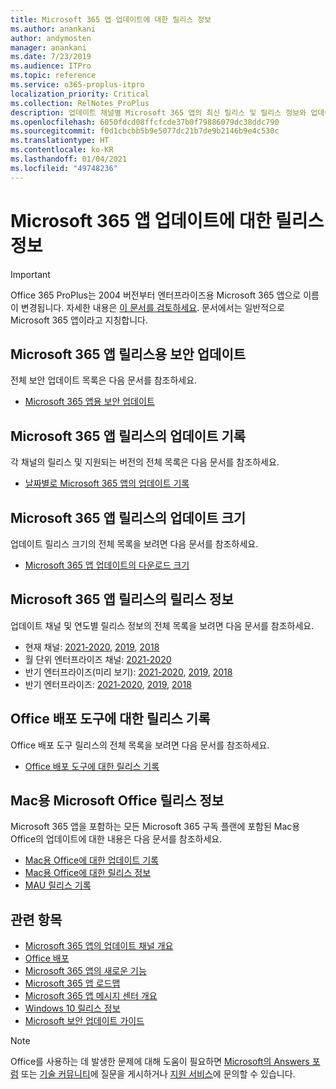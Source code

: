 ```yaml
---
title: Microsoft 365 앱 업데이트에 대한 릴리스 정보
ms.author: anankani
author: andymosten
manager: anankani
ms.date: 7/23/2019
ms.audience: ITPro
ms.topic: reference
ms.service: o365-proplus-itpro
localization_priority: Critical
ms.collection: RelNotes_ProPlus
description: 업데이트 채널별 Microsoft 365 앱의 최신 릴리스 및 릴리스 정보와 업데이트 기록에 대한 링크 목록을 IT 전문가에게 제공합니다.
ms.openlocfilehash: 6050fdcd08ffcfcde37b0f79886079dc38ddc790
ms.sourcegitcommit: f0d1cbcbb5b9e5077dc21b7de9b2146b9e4c530c
ms.translationtype: HT
ms.contentlocale: ko-KR
ms.lasthandoff: 01/04/2021
ms.locfileid: "49748236"
---
```

# <a name="release-information-for-updates-to-microsoft-365-apps"></a>Microsoft 365 앱 업데이트에 대한 릴리스 정보


> [!IMPORTANT]
> Office 365 ProPlus는 2004 버전부터 엔터프라이즈용 Microsoft 365 앱으로 이름이 변경됩니다. 자세한 내용은 [이 문서를 검토하세요](https://go.microsoft.com/fwlink/p/?linkid=2123420). 문서에서는 일반적으로 Microsoft 365 앱이라고 지칭합니다.


## <a name="security-updates-for-microsoft-365-apps-releases"></a>Microsoft 365 앱 릴리스용 보안 업데이트

전체 보안 업데이트 목록은 다음 문서를 참조하세요.
 - [Microsoft 365 앱용 보안 업데이트](microsoft365-apps-security-updates.md)


## <a name="update-history-for-microsoft-365-apps-releases"></a>Microsoft 365 앱 릴리스의 업데이트 기록

각 채널의 릴리스 및 지원되는 버전의 전체 목록은 다음 문서를 참조하세요.

- [날짜별로 Microsoft 365 앱의 업데이트 기록](update-history-microsoft365-apps-by-date.md)


 ## <a name="update-sizes-for-microsoft-365-apps-releases"></a>Microsoft 365 앱 릴리스의 업데이트 크기

업데이트 릴리스 크기의 전체 목록을 보려면 다음 문서를 참조하세요.
 - [Microsoft 365 앱 업데이트의 다운로드 크기](download-sizes-microsoft365-apps-updates.md)

## <a name="release-notes-for-microsoft-365-apps-releases"></a>Microsoft 365 앱 릴리스의 릴리스 정보

업데이트 채널 및 연도별 릴리스 정보의 전체 목록을 보려면 다음 문서를 참조하세요.
 - 현재 채널: [2021-2020](current-channel.md), [2019](monthly-channel-2019.md), [2018](monthly-channel-2018.md)
 - 월 단위 엔터프라이즈 채널:  [2021-2020](monthly-enterprise-channel.md)
 - 반기 엔터프라이즈(미리 보기): [2021-2020](semi-annual-enterprise-channel-preview.md), [2019](semi-annual-channel-targeted-2019.md), [2018](semi-annual-channel-targeted-2018.md)
 - 반기 엔터프라이즈: [2021-2020](semi-annual-enterprise-channel.md), [2019](semi-annual-channel-2019.md), [2018](semi-annual-channel-2018.md)

 ## <a name="release-history-for-office-deployment-tool"></a>Office 배포 도구에 대한 릴리스 기록
 Office 배포 도구 릴리스의 전체 목록을 보려면 다음 문서를 참조하세요.
 - [Office 배포 도구에 대한 릴리스 기록](ODT-release-history.md)

## <a name="office-for-mac-release-information"></a>Mac용 Microsoft Office 릴리스 정보

Microsoft 365 앱을 포함하는 모든 Microsoft 365 구독 플랜에 포함된 Mac용 Office의 업데이트에 대한 내용은 다음 문서를 참조하세요.
 - [Mac용 Office에 대한 업데이트 기록](update-history-office-for-mac.md)
 - [Mac용 Office에 대한 릴리스 정보](release-notes-office-for-mac.md)
 - [MAU 릴리스 기록](release-history-microsoft-autoupdate.md)


## <a name="related-topics"></a>관련 항목

- [Microsoft 365 앱의 업데이트 채널 개요](https://docs.microsoft.com/deployoffice/overview-of-update-channels-for-office-365-proplus)
- [Office 배포](https://docs.microsoft.com/deployoffice/)
- [Microsoft 365 앱의 새로운 기능](https://support.office.com/article/95c8d81d-08ba-42c1-914f-bca4603e1426)
- [Microsoft 365 앱 로드맵](https://products.office.com/business/office-365-roadmap)
- [Microsoft 365 앱 메시지 센터 개요](https://support.office.com/article/38fb3333-bfcc-4340-a37b-deda509c2093)
- [Windows 10 릴리스 정보](https://www.microsoft.com/itpro/windows-10/release-information)
- [Microsoft 보안 업데이트 가이드](https://portal.msrc.microsoft.com/)

> [!NOTE]
> Office를 사용하는 데 발생한 문제에 대해 도움이 필요하면 [Microsoft의 Answers 포럼](https://answers.microsoft.com/) 또는 [기술 커뮤니티](https://techcommunity.microsoft.com/)에 질문을 게시하거나 [지원 서비스](https://support.microsoft.com/contactus)에 문의할 수 있습니다.
